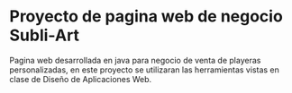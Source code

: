 # Proyecto de pagina web de negocio Subli-Art
Pagina web desarrollada en java para negocio de venta de playeras personalizadas, en este proyecto se utilizaran las herramientas vistas en clase de Diseño de Aplicaciones Web.
